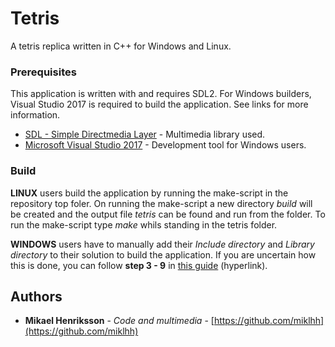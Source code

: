 # Tetris
A tetris replica written in C++ for Windows and Linux.

### Prerequisites
This application is written with and requires SDL2. For Windows builders, Visual Studio 2017 is required to build the application. See links for more information.

* [SDL - Simple Directmedia Layer](https://www.libsdl.org/) - Multimedia library used.
* [Microsoft Visual Studio 2017](https://www.visualstudio.com/) - Development tool for Windows users.


### Build
**LINUX** users build the application by running the make-script in the repository top foler. On running the make-script a new directory *build* will be created and the output file *tetris* can be found and run from the folder. To run the make-script type *make* whils standing in the tetris folder. 

**WINDOWS** users have to manually add their *Include directory* and *Library directory* to their solution to build the application. If you are uncertain how this is done, you can follow __step 3 - 9__ in [this guide](http://lazyfoo.net/tutorials/SDL/01_hello_SDL/windows/msvsnet2010u/index.php) (hyperlink).

## Authors
* **Mikael Henriksson** - *Code and multimedia* - [https://github.com/miklhh](https://github.com/miklhh)
